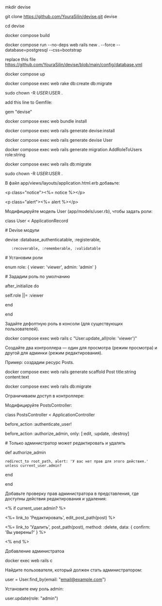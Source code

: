   mkdir devise

git clone https://github.com/YouraSilin/devise.git devise

cd devise

docker compose build

docker compose run --no-deps web rails new . --force --database=postgresql --css=bootstrap

replace this file https://github.com/YouraSilin/devise/blob/main/config/database.yml
  
docker compose up

docker compose exec web rake db:create db:migrate

sudo chown -R $USER:$USER .

add this line to Gemfile:

   gem "devise"

docker compose exec web bundle install

docker compose exec web rails generate devise:install

docker compose exec web rails generate devise User

docker compose exec web rails generate migration AddRoleToUsers role:string

docker compose exec web rails db:migrate

sudo chown -R $USER:$USER .

В файл app/views/layouts/application.html.erb добавьте:

&lt;p class="notice"&gt;&lt;%= notice %&gt;&lt;/p&gt;

&lt;p class="alert"&gt;&lt;%= alert %&gt;&lt;/p&gt;

Модифицируйте модель User (app/models/user.rb), чтобы задать роли:

class User < ApplicationRecord

\# Devise модули

devise :database_authenticatable, :registerable,

       :recoverable, :rememberable, :validatable

\# Установим роли

enum role: { viewer: 'viewer', admin: 'admin' }

\# Зададим роль по умолчанию

after_initialize do

  self.role ||= :viewer
  
end
  
end

Задайте дефолтную роль в консоли (для существующих пользователей).

docker compose exec web rails c "User.update_all(role: 'viewer')"

Создайте два контроллера — один для просмотра (режим просмотра) и другой для админки (режим редактирования).

Пример: создадим ресурс Posts.

docker compose exec web rails generate scaffold Post title:string content:text

docker compose exec web rails db:migrate

Ограничиваем доступ в контроллере:

Модифицируйте PostsController:

class PostsController < ApplicationController

  before_action :authenticate_user!
  
  before_action :authorize_admin, only: [:edit, :update, :destroy]

  \# Только администратор может редактировать и удалять
  
  def authorize_admin
  
    redirect_to root_path, alert: 'У вас нет прав для этого действия.' unless current_user.admin?
  
  end

end

Добавьте проверку прав администратора в представления, где доступны действия редактирования и удаления:

<% if current_user.admin? %>
  
  <%= link_to 'Редактировать', edit_post_path(post) %>
  
  <%= link_to 'Удалить', post_path(post), method: :delete, data: { confirm: 'Вы уверены?' } %>

<% end %>

Добавление администратоа

docker exec web rails c

Найдите пользователя, который должен стать администратором:

user = User.find_by(email: "email@example.com")

Установите ему роль admin:

user.update(role: "admin")
